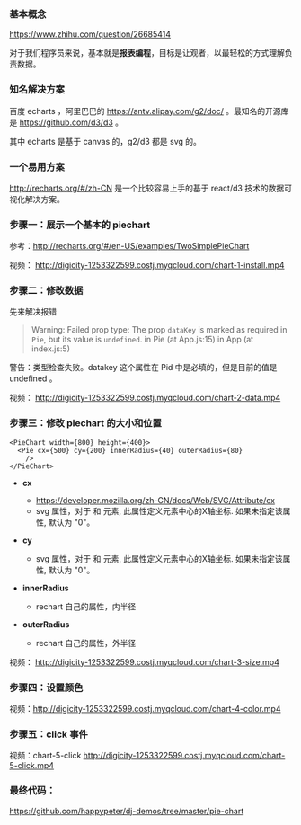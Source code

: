### 基本概念

https://www.zhihu.com/question/26685414

对于我们程序员来说，基本就是**报表编程**，目标是让观者，以最轻松的方式理解负责数据。

### 知名解决方案

百度 echarts ，阿里巴巴的 https://antv.alipay.com/g2/doc/ 。最知名的开源库是 https://github.com/d3/d3 。

其中 echarts 是基于 canvas 的，g2/d3 都是 svg 的。


### 一个易用方案

http://recharts.org/#/zh-CN 是一个比较容易上手的基于 react/d3 技术的数据可视化解决方案。


### 步骤一：展示一个基本的 piechart

参考：http://recharts.org/#/en-US/examples/TwoSimplePieChart

视频：
http://digicity-1253322599.costj.myqcloud.com/chart-1-install.mp4


### 步骤二：修改数据

先来解决报错

>Warning: Failed prop type: The prop `dataKey` is marked as required in `Pie`, but its value is `undefined`.
    in Pie (at App.js:15)
    in App (at index.js:5)

警告：类型检查失败。datakey 这个属性在 Pid 中是必填的，但是目前的值是 undefined 。

视频：
http://digicity-1253322599.costj.myqcloud.com/chart-2-data.mp4


### 步骤三：修改 piechart 的大小和位置


```
<PieChart width={800} height={400}>
  <Pie cx={500} cy={200} innerRadius={40} outerRadius={80}
    />
</PieChart>
```


- **cx**
  - https://developer.mozilla.org/zh-CN/docs/Web/SVG/Attribute/cx
  - svg 属性，对于<circle> 和<ellipse> 元素, 此属性定义元素中心的X轴坐标. 如果未指定该属性, 默认为 "0"。

- **cy**
  - svg 属性，对于<circle> 和<ellipse> 元素, 此属性定义元素中心的X轴坐标. 如果未指定该属性, 默认为 "0"。

- **innerRadius**
  - rechart 自己的属性，内半径

- **outerRadius**
  - rechart 自己的属性，外半径

视频： http://digicity-1253322599.costj.myqcloud.com/chart-3-size.mp4


### 步骤四：设置颜色


视频：http://digicity-1253322599.costj.myqcloud.com/chart-4-color.mp4


### 步骤五：click 事件

视频：chart-5-click
http://digicity-1253322599.costj.myqcloud.com/chart-5-click.mp4



### 最终代码：

https://github.com/happypeter/dj-demos/tree/master/pie-chart
